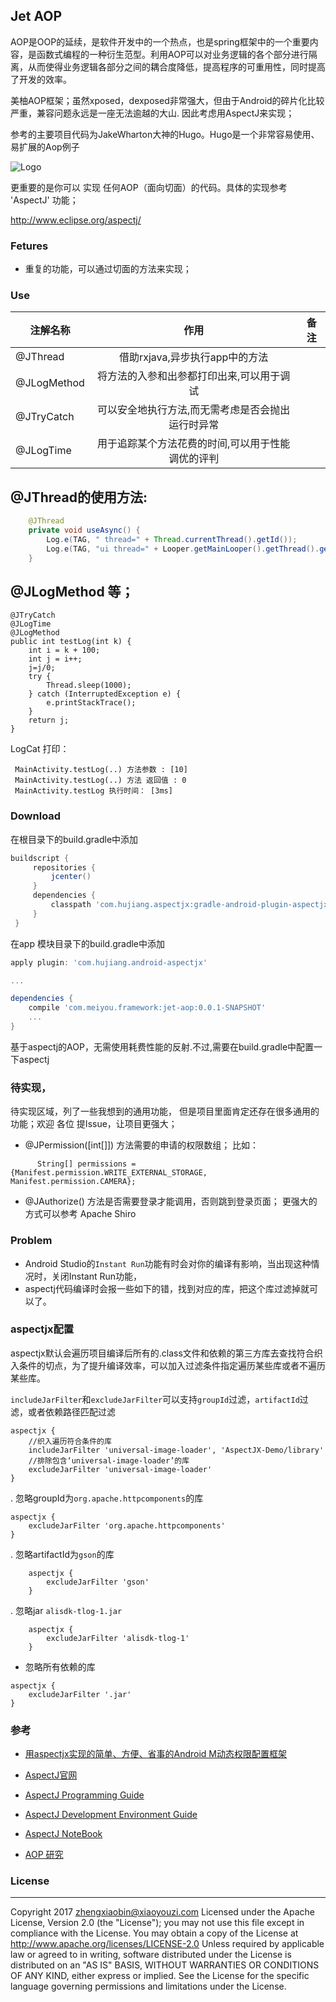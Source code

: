 ## Jet AOP 
AOP是OOP的延续，是软件开发中的一个热点，也是spring框架中的一个重要内容，是函数式编程的一种衍生范型。利用AOP可以对业务逻辑的各个部分进行隔离，从而使得业务逻辑各部分之间的耦合度降低，提高程序的可重用性，同时提高了开发的效率。 

美柚AOP框架；虽然xposed，dexposed非常强大，但由于Android的碎片化比较严重，兼容问题永远是一座无法逾越的大山. 因此考虑用AspectJ来实现；

参考的主要项目代码为JakeWharton大神的Hugo。Hugo是一个非常容易使用、易扩展的Aop例子

![Logo](http://git.meiyou.im/uploads/project/avatar/410/m4tw98yrr7pi2c0r_heading.jpeg)

更重要的是你可以 实现 任何AOP（面向切面）的代码。具体的实现参考 'AspectJ' 功能；

http://www.eclipse.org/aspectj/

### Fetures
* 重复的功能，可以通过切面的方法来实现；

### Use

| 注解名称        | 作用          | 备注          |
| ------------- |:-------------:| :-------------:|
| @JThread        |借助rxjava,异步执行app中的方法|       |
| @JLogMethod    |将方法的入参和出参都打印出来,可以用于调试|       |
| @JTryCatch        |可以安全地执行方法,而无需考虑是否会抛出运行时异常|       |
| @JLogTime        |用于追踪某个方法花费的时间,可以用于性能调优的评判|       |


@JThread的使用方法:
--------------
```Java
	@JThread
	private void useAsync() {
		Log.e(TAG, " thread=" + Thread.currentThread().getId());
		Log.e(TAG, "ui thread=" + Looper.getMainLooper().getThread().getId());
	}
```
@JLogMethod  等； 
--------------
    @JTryCatch
    @JLogTime
    @JLogMethod
    public int testLog(int k) {
        int i = k + 100;
        int j = i++;
        j=j/0;
        try {
            Thread.sleep(1000);
        } catch (InterruptedException e) {
            e.printStackTrace();
        }
        return j;
    }

LogCat 打印：
```
 MainActivity.testLog(..) 方法参数 : [10]
 MainActivity.testLog(..) 方法 返回值 : 0
 MainActivity.testLog 执行时间： [3ms]
```

### Download
在根目录下的build.gradle中添加
```groovy
buildscript {
     repositories {
         jcenter()
     }
     dependencies {
         classpath 'com.hujiang.aspectjx:gradle-android-plugin-aspectjx:1.0.8'
     }
 }
```
在app 模块目录下的build.gradle中添加

```groovy
apply plugin: 'com.hujiang.android-aspectjx'

...

dependencies {
    compile 'com.meiyou.framework:jet-aop:0.0.1-SNAPSHOT'
    ...
}
```
基于aspectj的AOP，无需使用耗费性能的反射.不过,需要在build.gradle中配置一下aspectj

### 待实现，

待实现区域，列了一些我想到的通用功能， 但是项目里面肯定还存在很多通用的功能；欢迎 各位 提Issue，让项目更强大；


*  @JPermission([int[]])
方法需要的申请的权限数组； 比如：
```
      String[] permissions = {Manifest.permission.WRITE_EXTERNAL_STORAGE, Manifest.permission.CAMERA};
```
*  @JAuthorize()
方法是否需要登录才能调用，否则跳到登录页面；
更强大的方式可以参考 Apache Shiro 


### Problem
* Android Studio的`Instant Run`功能有时会对你的编译有影响，当出现这种情况时，关闭Instant Run功能，
* aspectj代码编译时会报一些如下的错，找到对应的库，把这个库过滤掉就可以了。

### aspectjx配置

aspectjx默认会遍历项目编译后所有的.class文件和依赖的第三方库去查找符合织入条件的切点，为了提升编译效率，可以加入过滤条件指定遍历某些库或者不遍历某些库。

`includeJarFilter`和`excludeJarFilter`可以支持`groupId`过滤，`artifactId`过滤，或者依赖路径匹配过滤

```
aspectjx {
	//织入遍历符合条件的库
	includeJarFilter 'universal-image-loader', 'AspectJX-Demo/library'
	//排除包含‘universal-image-loader’的库
	excludeJarFilter 'universal-image-loader'
}
```

. 忽略groupId为`org.apache.httpcomponents`的库

```
aspectjx {
	excludeJarFilter 'org.apache.httpcomponents'
}
```
. 忽略artifactId为`gson`的库

```
	aspectjx {
		excludeJarFilter 'gson'
	}
```

. 忽略jar `alisdk-tlog-1.jar`

```
	aspectjx {
		excludeJarFilter 'alisdk-tlog-1'
	}
```


* 忽略所有依赖的库

```
aspectjx {
	excludeJarFilter '.jar'
}
```

### 参考

* [用aspectjx实现的简单、方便、省事的Android M动态权限配置框架](https://github.com/firefly1126/android_permission_aspectjx)

* [AspectJ官网](https://eclipse.org/aspectj/)

* [AspectJ Programming Guide](https://eclipse.org/aspectj/doc/released/progguide/index.html)

* [AspectJ Development Environment Guide](https://eclipse.org/aspectj/doc/released/devguide/index.html)

* [AspectJ NoteBook](https://eclipse.org/aspectj/doc/released/adk15notebook/index.html)

* [AOP 研究](/AOP研究.md)

### License
-------
Copyright 2017 zhengxiaobin@xiaoyouzi.com
Licensed under the Apache License, Version 2.0 (the "License"); you may not use this file except in compliance with the License. You may obtain a copy of the License at
http://www.apache.org/licenses/LICENSE-2.0
Unless required by applicable law or agreed to in writing, software distributed under the License is distributed on an "AS IS" BASIS, WITHOUT WARRANTIES OR CONDITIONS OF ANY KIND, either express or implied. See the License for the specific language governing permissions and limitations under the License.